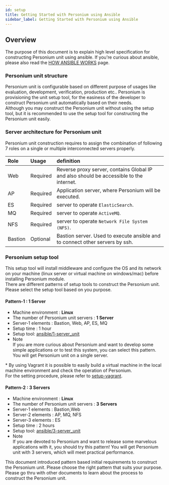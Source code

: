 ```yaml
---
id: setup
title: Getting Started with Personium using Ansible
sidebar_label: Getting Started with Personium using Ansible
---
```


Overview
--------

The purpose of this document is to explain high level specification for constructing Personium unit using ansible. If you're curious about ansible, please also read the [HOW ANSIBLE WORKS](http://www.ansible.com/how-ansible-works) page.

### Personium unit structure

Personium unit is configurable based on different purpose of usages like evaluation, development, verification, production etc.. Personium is provisioning the unit setup tool, for the easiness of the developer to construct Personium unit automatically based on their needs.  
Although you may construct the Personium unit without using the setup tool, but it is recommended to use the setup tool for constructing the Personium unit easily.

### Server architecture for Personium unit

Personium unit construction requires to assign the combination of following 7 roles on a single or multiple interconnected servers properly.

|Role|Usage<br>|definition<br>|
|:--|:--|:--|
|Web|Required<br>|Reverse proxy server, contains Global IP and also should be accessible to the internet.<br>|
|AP|Required<br>|Application server, where Personium will be executed.<br>|
|ES|Required<br>|server to operate `ElasticSearch`.<br>|
|MQ|Required<br>|server to operate `ActiveMQ`.|
|NFS|Required<br>|server to operate `Network File System (NFS)`.<br>|
|Bastion|Optional<br>|Bastion server. Used to execute ansible and to connect other servers by ssh.<br>|

### Personium setup tool

This setup tool will install middleware and configure the OS and its network on your machine (linux server or virtual machine on windows/mac) before installing Personium module.  
There are different patterns of setup tools to construct the Personium unit. Please select the setup tool based on you purpose.

#### Pattern-1 : 1 Server

-   Machine environment : **Linux**
-   The number of Personium unit servers : **1 Server**
-   Server-1 elements : Bastion, Web, AP, ES, MQ
-   Setup time : 1 hour
-   Setup tool: [ansible/1-server\_unit](https://github.com/personium/ansible/tree/master/1-server_unit "1-server_unit")
-   Note  
    If you are more curious about Personium and want to develop some simple applications or to test this system, you can select this pattern. You will get Personium unit on a single server.

\* By using Vagrant it is possible to easily build a virtual machine in the local machine environment and check the operation of Personium.  
For the setting procedure, please refer to [setup-vagrant](https://github.com/personium/setup-vagrant).

#### Pattern-2 : 3 Servers

-   Machine environment : **Linux**
-   The number of Personium unit servers : **3 Servers**
-   Server-1 elements : Bastion,Web
-   Server-2 elements : AP, MQ, NFS
-   Server-3 elements : ES
-   Setup time : 2 hours
-   Setup tool: [ansible/3-server\_unit](https://github.com/personium/ansible/tree/master/3-server_unit "3-server_unit")
-   Note  
    If you are devoted to Personium and want to release some marvelous applications with it, you should try this pattern! You will get Personium unit with 3 servers, which will meet practical performance.

This document introduced pattern based initial requirements to construct the Personium unit. Please choose the right pattern that suits your purpose.  
Please go thru with other documents to learn about the process to construct the Personium unit.
